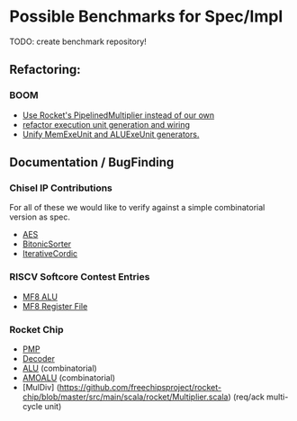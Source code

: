 # Possible Benchmarks for Spec/Impl

TODO: create benchmark repository!

## Refactoring:

### BOOM
* [Use Rocket's PipelinedMultiplier instead of our own ](https://github.com/riscv-boom/riscv-boom/commit/e0cf354b726da08eb53e376c0c0f0722be3e1edc)
* [refactor execution unit generation and wiring](https://github.com/riscv-boom/riscv-boom/commit/a6ce80ce477ed8d3f07ffb6a05c57de3077de0c1)
* [Unify MemExeUnit and ALUExeUnit generators. ](https://github.com/riscv-boom/riscv-boom/commit/46fd0e109d37738f270da305a55dbf7a2d2a1502)

## Documentation / BugFinding

### Chisel IP Contributions

For all of these we would like to verify against a simple combinatorial version
as spec.

* [AES](https://github.com/hplp/aes_chisel)
* [BitonicSorter](https://github.com/freechipsproject/ip-contributions/blob/master/src/main/scala/chisel/lib/bitonicsorter/BitonicSorter.scala)
* [IterativeCordic](https://github.com/freechipsproject/ip-contributions/blob/master/src/main/scala/chisel/lib/cordic/iterative/Cordic.scala)


### RISCV Softcore Contest Entries

* [MF8 ALU](https://github.com/ekiwi/riscv-softcore-2018/blob/master/engine-v/chisel/src/addsub8.scala)
* [MF8 Register File](https://github.com/ekiwi/riscv-softcore-2018/blob/master/engine-v/hdl/mf8_reg.v)


### Rocket Chip
* [PMP](https://github.com/freechipsproject/rocket-chip/blob/master/src/main/scala/rocket/PMP.scala)
* [Decoder](https://github.com/freechipsproject/rocket-chip/blob/master/src/main/scala/rocket/Decode.scala)
* [ALU](https://github.com/freechipsproject/rocket-chip/blob/master/src/main/scala/rocket/ALU.scala) (combinatorial)
* [AMOALU](https://github.com/freechipsproject/rocket-chip/blob/master/src/main/scala/rocket/AMOALU.scala) (combinatorial)
* [MulDiv] (https://github.com/freechipsproject/rocket-chip/blob/master/src/main/scala/rocket/Multiplier.scala) (req/ack multi-cycle unit)
